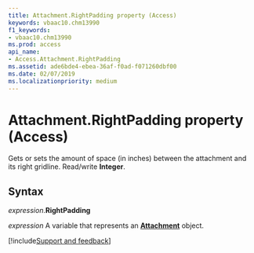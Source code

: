 ```yaml
---
title: Attachment.RightPadding property (Access)
keywords: vbaac10.chm13990
f1_keywords:
- vbaac10.chm13990
ms.prod: access
api_name:
- Access.Attachment.RightPadding
ms.assetid: ade6bde4-ebea-36af-f0ad-f071260dbf00
ms.date: 02/07/2019
ms.localizationpriority: medium
---
```



# Attachment.RightPadding property (Access)

Gets or sets the amount of space (in inches) between the attachment and its right gridline. Read/write **Integer**.


## Syntax

_expression_.**RightPadding**

_expression_ A variable that represents an **[Attachment](Access.Attachment.md)** object.




[!include[Support and feedback](~/includes/feedback-boilerplate.md)]